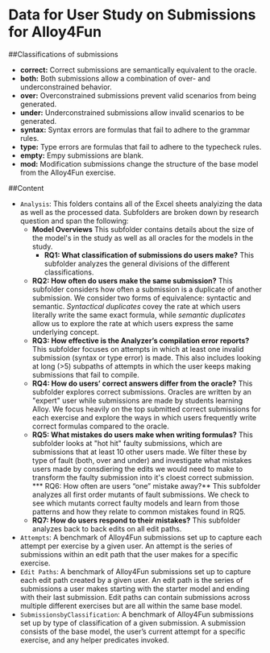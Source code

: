 # Data for User Study on Submissions for Alloy4Fun

##Classifications of submissions

 * **correct:** Correct submissions are semantically equivalent to the oracle.
 * **both:** Both submissions allow a combination of over- and underconstrained behavior.
 * **over:**  Overconstrained submissions prevent valid scenarios from being generated.
 * **under:** Underconstrained submissions allow invalid scenarios to be generated.
 * **syntax:** Syntax errors are formulas that fail to adhere to the grammar rules.
 * **type:**  Type errors are formulas that fail to adhere to the typecheck rules.
 * **empty:** Empy submissions are blank.
 * **mod:** Modification submissions change the structure of the base model from the Alloy4Fun exercise.

##Content

 * `Analysis`: This folders contains all of the Excel sheets analyizing the data as well as the processed data. Subfolders are broken down by research question and span the following:
    * **Model Overviews** This subfolder contains details about the size of the model's in the study as well as all oracles for the models in the study.
	  * **RQ1: What classification of submissions do users make?** This subfolder analyzes the general divisions of the different classifications.
  	* **RQ2: How often do users make the same submission?** This subfolder considers how often a submission is a duplicate of another submission. We consider two forms of equivalence: syntactic and semantic. _Syntactical duplicates_ covey the rate at which users literally write the same exact formula, while _semantic duplicates_ allow us to explore the rate at which users express the same underlying concept. 
  	* **RQ3: How effective is the Analyzer’s compilation error reports?** This subfolder focuses on attempts in which at least one invalid submission (syntax or type error) is made. This also includes looking at long (>5) subpaths of attempts in which the user keeps making submissions that fail to compile.
  	* **RQ4: How do users’ correct answers differ from the oracle?** This subfolder explores correct submissions. Oracles are written by an "expert" user while submissions are made by students learning Alloy. We focus heavily on the top submitted correct submissions for each exercise and explore the ways in which users frequently write correct formulas compared to the oracle.
  	* **RQ5: What mistakes do users make when writing formulas?** This subfolder looks at "hot hit" faulty submissions, which are submissions that at least 10 other users made. We filter these by type of fault (both, over and under) and investigate what mistakes users made by consdiering the edits we would need to make to transform the faulty submission into it's cloest correct submission. 
  	*** RQ6: How often are users “one” mistake away?** This subfolder analyzes all first order mutants of fault submissions. We check to see which mutants correct faulty models and learn from those patterns and how they relate to common mistakes found in RQ5.
  	* **RQ7: How do users respond to their mistakes?** This subfolder analyzes back to back edits on all edit paths.
 * `Attempts`: A benchmark of Alloy4Fun submissions set up to capture each attempt per exercise by a given user.  An attempt is the series of submissions within an edit path that the user makes for a specific exercise.
 * `Edit Paths`: A benchmark of Alloy4Fun submissions set up to capture each edit path created by a given user.  An edit path is the series of submissions a user makes starting with the starter model and ending with their last submission. Edit paths can contain submissions across multiple different exercises but are all within the same base model.
 * `SubmissionsbyClassification`: A benchmark of Alloy4Fun submissions set up by type of classification of a given submission.  A submission consists of the base model, the user’s current attempt for a specific exercise, and any helper predicates invoked.
